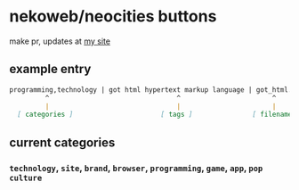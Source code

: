 # nekoweb/neocities buttons
make pr, updates at [my site](https://thnlqd.nekoweb.org/#buttons-galore)

## example entry
```md
programming,technology | got html hypertext markup language | got_html.gif | got html? button
         ^                                ^                       ^                 ^
         |                                |                       |                 |
  [ categories ]                      [ tags ]               [ filename ]     [ description ]
```
## current categories
###  `technology`, `site`, `brand`, `browser`, `programming`, `game`, `app`, `pop culture`
